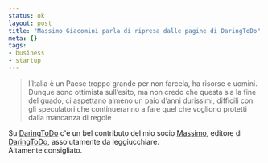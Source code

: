 ```yaml
--- 
status: ok
layout: post
title: "Massimo Giacomini parla di ripresa dalle pagine di DaringToDo"
meta: {}
tags: 
- business
- startup
---
```


> l’Italia è un Paese troppo grande per non farcela, ha risorse e uomini. Dunque sono ottimista sull’esito, ma non credo che questa sia la fine del guado, ci aspettano almeno un paio d’anni durissimi, difficili con gli speculatori che continueranno a fare quel che vogliono protetti dalla mancanza di regole  

Su [DaringToDo][1] c'è un bel contributo del mio socio [Massimo][1], editore di [DaringToDo][1], assolutamente da leggiucchiare.  
Altamente consigliato.  

[1]: http://www.daringtodo.com/lang/it/2011/12/07/massimo-giacomini-leconomia-e-il-coraggio-di-cambiare/